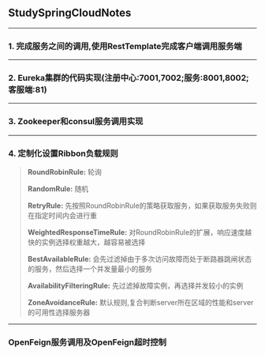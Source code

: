 ## StudySpringCloudNotes

---

### 1. 完成服务之间的调用,使用RestTemplate完成客户端调用服务端

---

### 2. Eureka集群的代码实现(注册中心:7001,7002;服务:8001,8002;客服端:81)

---

### 3. Zookeeper和consul服务调用实现

---

### 4. 定制化设置Ribbon负载规则

> **RoundRobinRule:** 轮询
>
> **RandomRule:** 随机
>
> **RetryRule:** 先按照RoundRobinRule的策略获取服务，如果获取服务失败则在指定时间内会进行重
>
> **WeightedResponseTimeRule:** 对RoundRobinRule的扩展，响应速度越快的实例选择权重越大，越容易被选择
>
> **BestAvailableRule:** 会先过滤掉由于多次访问故障而处于断路器跳闸状态的服务，然后选择一个并发量最小的服务
>
> **AvailabilityFilteringRule:** 先过滤掉故障实例，再选择并发较小的实例
>
> **ZoneAvoidanceRule:** 默认规则,复合判断server所在区域的性能和server的可用性选择服务器

---
### OpenFeign服务调用及OpenFeign超时控制
